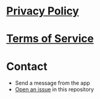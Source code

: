 # [Privacy Policy](https://github.com/lucasditomase/limitalos/blob/main/privacy-policy.md)
# [Terms of Service](https://github.com/lucasditomase/limitalos/blob/main/terms-of-service.md)
# Contact
- Send a message from the app
- [Open an issue](https://github.com/lucasditomase/limitalos/issues/new/choose) in this repository

